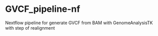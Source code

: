 # GVCF_pipeline-nf
Nextflow pipeline for generate GVCF from BAM with GenomeAnalysisTK with step of realignment
